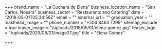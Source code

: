 +++
brand_name = "La Cuchara de Elena"
business_location_name = "San Carlos, Nosara"
business_sector = "Restaurants and Catering"
date = "2018-05-01T05:34:56Z"
email = ""
external_url = ""
graduation_year = ""
masthead_image = ""
phone_number = "+506 8463 7299"
sitemap_exclude = true
teaser_image = "/uploads/2018/05/01/elena-gomez.jpg"
teaser_logo = "/uploads/2020/08/21/image37.jpg"
title = "Elena Gomez"

+++
